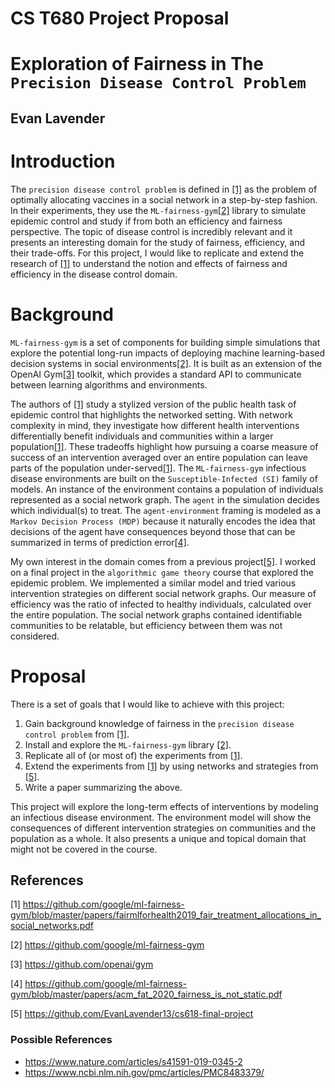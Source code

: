 # CS T680 Project Proposal
# Exploration of Fairness in The `Precision Disease Control Problem`
## Evan Lavender

# Introduction
The `precision disease control problem` is defined in [[1]](#1) as the problem of optimally allocating vaccines in a social network in a step-by-step fashion.
In their experiments, they use the `ML-fairness-gym`[[2]](#2) library to simulate epidemic control and study if from both an efficiency and fairness perspective.
The topic of disease control is incredibly relevant and it presents an interesting domain for the study of fairness, efficiency, and their trade-offs.
For this project, I would like to replicate and extend the research of [[1]](#1) to understand the notion and effects of fairness and efficiency in the disease control domain.

# Background
`ML-fairness-gym` is a set of components for building simple simulations that explore the potential long-run impacts of deploying machine learning-based decision systems in social environments[[2]](#2).
It is built as an extension of the OpenAI Gym[[3]](#3) toolkit, which provides a standard API to communicate between learning algorithms and environments.

The authors of [[1]](#1) study a stylized version of the public health task of epidemic control that highlights the networked setting.
With network complexity in mind, they investigate how different health interventions differentially benefit individuals and communities within a larger population[[1]](#1).
These tradeoffs highlight how pursuing a coarse measure of success of an intervention averaged over an entire population can leave parts of the population under-served[[1]](#1).
The `ML-fairness-gym` infectious disease environments are built on the `Susceptible-Infected (SI)` family of models.
An instance of the environment contains a population of individuals represented as a social network graph.
The `agent` in the simulation decides which individual(s) to treat.
The `agent-environment` framing is modeled as a `Markov Decision Process (MDP)` because it naturally encodes the idea that decisions of the agent have consequences beyond those that can be summarized in terms of prediction error[[4]](#4).

My own interest in the domain comes from a previous project[[5]](#5).
I worked on a final project in the `algorithmic game theory` course that explored the epidemic problem.
We implemented a similar model and tried various intervention strategies on different social network graphs.
Our measure of efficiency was the ratio of infected to healthy individuals, calculated over the entire population.
The social network graphs contained identifiable communities to be relatable, but efficiency between them was not considered.

# Proposal
There is a set of goals that I would like to achieve with this project:

1. Gain background knowledge of fairness in the `precision disease control problem` from [[1]](#1).
2. Install and explore the `ML-fairness-gym` library [[2]](#2).
3. Replicate all of (or most of) the experiments from [[1]](#1).
4. Extend the experiments from [[1]](#1) by using networks and strategies from [[5]](#5).
5. Write a paper summarizing the above.

This project will explore the long-term effects of interventions by modeling an infectious disease environment.
The environment model will show the consequences of different intervention strategies on communities and the population as a whole.
It also presents a unique and topical domain that might not be covered in the course.

## References
<a id="1">[1]</a>
https://github.com/google/ml-fairness-gym/blob/master/papers/fairmlforhealth2019_fair_treatment_allocations_in_social_networks.pdf

<a id="2">[2]</a>
https://github.com/google/ml-fairness-gym

<a id="3">[3]</a>
https://github.com/openai/gym

<a id="4">[4]</a>
https://github.com/google/ml-fairness-gym/blob/master/papers/acm_fat_2020_fairness_is_not_static.pdf

<a id="5">[5]</a>
https://github.com/EvanLavender13/cs618-final-project

### Possible References
- https://www.nature.com/articles/s41591-019-0345-2
- https://www.ncbi.nlm.nih.gov/pmc/articles/PMC8483379/
